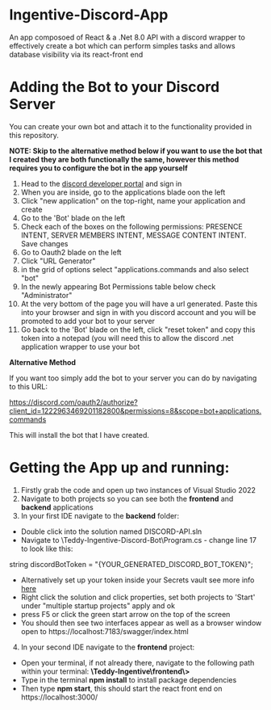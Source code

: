 # Ingentive-Discord-App
An app composoed of React &amp; a .Net 8.0 API with a discord wrapper to effectively create a bot which can perform simples tasks and allows database visibility via its react-front end 

# Adding the Bot to your Discord Server
You can create your own bot and attach it to the functionality provided in this repository.

**NOTE: Skip to the alternative method below if you want to use the bot that I created they are both functionally the same, however this method requires you to configure the bot in the app yourself**
1. Head to the [discord developer portal](https://discord.com/developers) and sign in
2. When you are inside, go to the applications blade oon the left
3. Click "new application" on the top-right, name your application and create
4. Go to the 'Bot' blade on the left
5. Check each of the boxes on the following permissions: PRESENCE INTENT, SERVER MEMBERS INTENT, MESSAGE CONTENT INTENT. Save changes
6. Go to Oauth2 blade on the left
7. Click "URL Generator"
8. in the grid of options select "applications.commands and also select "bot"
9. In the newly appearing Bot Permissions table below check "Administrator"
10. At the very bottom of the page you will have a url generated. Paste this into your browser and sign in with you discord account and you will be promoted to add your bot to your server
11. Go back to the 'Bot' blade on the left, click "reset token" and copy this token into a notepad (you will need this to allow the discord .net application wrapper to use your bot


**Alternative Method**

If you want too simply add the bot to your server you can do by navigating to this URL: 

https://discord.com/oauth2/authorize?client_id=1222963469201182800&permissions=8&scope=bot+applications.commands

This will install the bot that I have created.


# Getting the App up and running:

1. Firstly grab the code and open up two instances of Visual Studio 2022
2. Navigate to both projects so you can see both the **frontend** and **backend** applications
3. In your first IDE navigate to the **backend** folder:
- Double click into the solution named DISCORD-API.sln
- Navigate to \Teddy-Ingentive-Discord-Bot\Program.cs - change line 17 to look like this:
  
string discordBotToken = "{YOUR_GENERATED_DISCORD_BOT_TOKEN}";
- Alternatively set up your token inside your Secrets vault see more info [here](https://learn.microsoft.com/en-us/aspnet/core/security/app-secrets?view=aspnetcore-8.0&tabs=windows)
- Right click the solution and click properties, set both projects to 'Start' under "multiple startup projects" apply and ok
- press F5 or click the green start arrow on the top of the screen
- You should then see two interfaces appear as well as a browser window open to https://localhost:7183/swagger/index.html
4. In your second IDE navigate to the **frontend** project:
- Open your terminal, if not already there, navigate to the following path within your terminal: **\Teddy-Ingentive\frontend\\>**
- Type in the terminal **npm install** to install package dependencies
- Then type **npm start**, this should start the react front end on https://localhost:3000/
   
